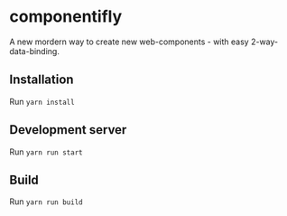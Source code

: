 # componentifly

A new mordern way to create new web-components - with easy 2-way-data-binding.


## Installation

Run `yarn install`


## Development server

Run `yarn run start`


## Build

Run `yarn run build`